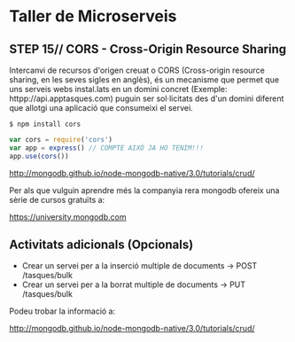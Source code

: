 # Taller de Microserveis
## STEP 15// CORS - Cross-Origin Resource Sharing

Intercanvi de recursos d'origen creuat o CORS (Cross-origin resource sharing, en les seves sigles en anglès), és un mecanisme que permet que uns serveis webs instal.lats en un domini concret (Exemple: httpp://api.apptasques.com) puguin ser sol·licitats des d'un domini diferent que allotgi una aplicació que consumeixi el servei.

```Shell
$ npm install cors
```

```JavaScript
var cors = require('cors')
var app = express() // COMPTE AIXÒ JA HO TENIM!!!
app.use(cors())
```

http://mongodb.github.io/node-mongodb-native/3.0/tutorials/crud/

Per als que vulguin aprendre més la companyia rera mongodb ofereix una sèrie de cursos gratuïts a:

https://university.mongodb.com

## Activitats adicionals (Opcionals)

* Crear un servei per a la inserció multiple de documents -> POST /tasques/bulk
* Crear un servei per a la borrat multiple de documents -> PUT /tasques/bulk

Podeu trobar la informació a:

http://mongodb.github.io/node-mongodb-native/3.0/tutorials/crud/
